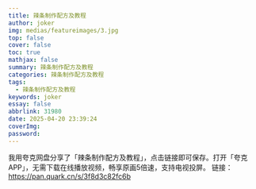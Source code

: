 ```yaml
---
title: 辣条制作配方及教程
author: joker
img: medias/featureimages/3.jpg
top: false
cover: false
toc: true
mathjax: false
summary: 辣条制作配方及教程
categories: 辣条制作配方及教程
tags:
  - 辣条制作配方及教程
keywords: joker
essay: false
abbrlink: 31980
date: 2025-04-20 23:39:24
coverImg:
password:
---
```


我用夸克网盘分享了「辣条制作配方及教程」，点击链接即可保存。打开「夸克APP」，无需下载在线播放视频，畅享原画5倍速，支持电视投屏。
链接：https://pan.quark.cn/s/3f8d3c82fc6b
